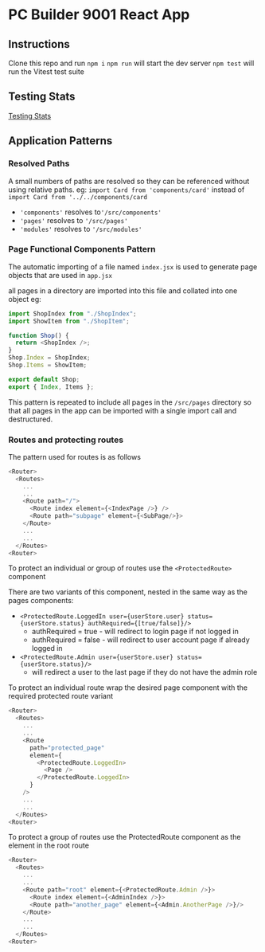 # PC Builder 9001 React App

## Instructions

Clone this repo and run `npm i`
`npm run` will start the dev server
`npm test` will run the Vitest test suite

## Testing Stats

[Testing Stats](https://cody-sam.github.io/app/coverage)

## Application Patterns

### Resolved Paths

A small numbers of paths are resolved so they can be referenced without using relative paths. eg:
`import Card from 'components/card'` instead of  
`import Card from '../../components/card`

- `'components'` resolves to`'/src/components'`
- `'pages'` resolves to `'/src/pages'`
- `'modules'` resolves to `'/src/modules'`

### Page Functional Components Pattern

The automatic importing of a file named `index.jsx` is used to generate page objects that are used in `app.jsx`

all pages in a directory are imported into this file and collated into one object eg:

```js
import ShopIndex from "./ShopIndex";
import ShowItem from "./ShopItem";

function Shop() {
  return <ShopIndex />;
}
Shop.Index = ShopIndex;
Shop.Items = ShowItem;

export default Shop;
export { Index, Items };
```

This pattern is repeated to include all pages in the `/src/pages` directory so that all pages in the app can be imported with a single import call and destructured.

### Routes and protecting routes

The pattern used for routes is as follows

```js
<Router>
  <Routes>
    ...
    ...
    <Route path="/">
      <Route index element={<IndexPage />} />
      <Route path="subpage" element={<SubPage/>}>
    </Route>
    ...
    ...
  </Routes>
<Router>
```

To protect an individual or group of routes use the `<ProtectedRoute>` component

There are two variants of this component, nested in the same way as the pages components:

- `<ProtectedRoute.LoggedIn user={userStore.user} status={userStore.status} authRequired={[true/false]}/>`
  - authRequired = true - will redirect to login page if not logged in
  - authRequired = false - will redirect to user account page if already logged in
- `<ProtectedRoute.Admin user={userStore.user} status={userStore.status}/>`
  - will redirect a user to the last page if they do not have the admin role

To protect an individual route wrap the desired page component with the required protected route variant

```js
<Router>
  <Routes>
    ...
    ...
    <Route
      path="protected_page"
      element={
        <ProtectedRoute.LoggedIn>
          <Page />
        </ProtectedRoute.LoggedIn>
      }
    />
    ...
    ...
  </Routes>
<Router>
```

To protect a group of routes use the ProtectedRoute component as the element in the root route

```js
<Router>
  <Routes>
    ...
    ...
    <Route path="root" element={<ProtectedRoute.Admin />}>
      <Route index element={<AdminIndex />}>
      <Route path="another_page" element={<Admin.AnotherPage />}/>
    </Route>
    ...
    ...
  </Routes>
<Router>
```
